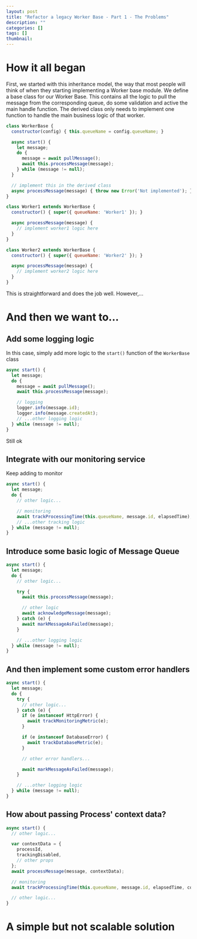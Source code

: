 ```yaml
---
layout: post
title: "Refactor a legacy Worker Base - Part 1 - The Problems"
description: ""
categories: []
tags: []
thumbnail:
---
```


# How it all began

First, we started with this inheritance model, the way that most people will think of when they
starting implementing a Worker base module. We define a base class for our Worker Base. This
contains all the logic to pull the message from the corresponding queue, do some validation and
active the main handle function. The derived class only needs to implement one function to handle
the main business logic of that worker.

```javascript
class WorkerBase {
  constructor(config) { this.queueName = config.queueName; }

  async start() {
    let message;
    do {
      message = await pullMessage();
      await this.processMessage(message);
    } while (message != null);
  }

  // implement this in the derived class
  async processMessage(message) { throw new Error('Not implemented'); }
}

class Worker1 extends WorkerBase {
  constructor() { super({ queueName: 'Worker1' }); }

  async processMessage(message) {
    // implement worker1 logic here
  }
}

class Worker2 extends WorkerBase {
  constructor() { super({ queueName: 'Worker2' }); }

  async processMessage(message) {
    // implement worker2 logic here
  }
}
```

This is straightforward and does the job well. However,...

# And then we want to...

## Add some logging logic

In this case, simply add more logic to the `start()` function of the `WorkerBase` class

```javascript
async start() {
  let message;
  do {
    message = await pullMessage();
    await this.processMessage(message);

    // logging
    logger.info(message.id);
    logger.info(message.createdAt);
    // ...other logging logic
  } while (message != null);
}
```

Still ok

## Integrate with our monitoring service

Keep adding to monitor

```javascript
async start() {
  let message;
  do {
    // other logic...

    // monitoring
    await trackProcessingTime(this.queueName, message.id, elapsedTime);
    // ...other tracking logic
  } while (message != null);
}
```

## Introduce some basic logic of Message Queue

```javascript
async start() {
  let message;
  do {
    // other logic...

    try {
      await this.processMessage(message);

      // other logic
      await acknowledgeMessage(message);
    } catch (e) {
      await markMessageAsFailed(message);
    }

    // ...other logging logic
  } while (message != null);
}
```

## And then implement some custom error handlers

```javascript
async start() {
  let message;
  do {
    try {
      // other logic...
    } catch (e) {
      if (e instanceof HttpError) {
        await trackMonitoringMetric(e);
      }

      if (e instanceof DatabaseError) {
        await trackDatabaseMetric(e);
      }

      // other error handlers...

      await markMessageAsFailed(message);
    }

    // ...other logging logic
  } while (message != null);
}
```

## How about passing Process' context data?

```javascript
async start() {
  // other logic...

  var contextData = {
    processId,
    trackingDisabled,
    // other props
  };
  await processMessage(message, contextData);

  // monitoring
  await trackProcessingTime(this.queueName, message.id, elapsedTime, contextData);

  // other logic...
}
```

# A simple but not scalable solution
